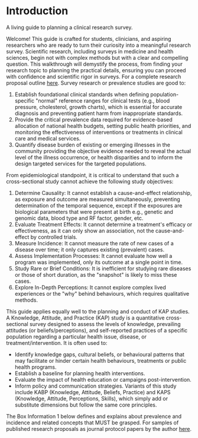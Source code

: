 # Introduction

A living guide to planning a clinical research survey.

Welcome! This guide is crafted for students, clinicians, and aspiring researchers who are ready to turn their curiosity into a meaningful research survey. Scientific research, including surveys in medicine and health sciences, begin not with complex methods but with a clear and compelling question. This walkthrough will demystify the process, from finding your research topic to planning the practical details, ensuring you can proceed with confidence and scientific rigor in surveys. For a complete research proposal outline [here](https://drive.google.com/file/d/1HInSYC0M81OhANMIBBqCcI7r_gJmsJqO/view?usp=share_link). Survey research or prevalence studies are good to:

1. Establish foundational clinical standards when defining population-specific "normal" reference ranges for clinical tests (e.g., blood pressure, cholesterol, growth charts), which is essential for accurate diagnosis and preventing patient harm from inappropriate standards.
2. Provide the critical prevalence data required for evidence-based allocation of national health budgets, setting public health priorities, and monitoring the effectiveness of interventions or treatments in clinical care and medical services.
3. Quantify disease burden of existing or emerging illnesses in the community providing the objective evidence needed to reveal the actual level of the illness occurrence, or health disparities and to inform the design targeted services for the targeted populations.

From epidemiological standpoint, it is critical to understand that such a cross-sectional study cannot achieve the following study objectives:

1. Determine Causality: It cannot establish a cause-and-effect relationship, as exposure and outcome are measured simultaneously, preventing determination of the temporal sequence, except if the exposures are biological parameters that were present at birth e.g., genetic and genomic data, blood type and RF factor, gender, etc.
2. Evaluate Treatment Effects: It cannot determine a treatment's efficacy or effectiveness, as it can only show an association, not the cause-and-effect by controlled trials.
3. Measure Incidence: It cannot measure the rate of new cases of a disease over time; it only captures existing (prevalent) cases.
4. Assess Implementation Processes: It cannot evaluate how well a program was implemented, only its outcome at a single point in time.
5. Study Rare or Brief Conditions: It is inefficient for studying rare diseases or those of short duration, as the "snapshot" is likely to miss these cases.
6. Explore In-Depth Perceptions: It cannot explore complex lived experiences or the "why" behind behaviours, which requires qualitative methods.

This guide applies equally well to the planning and conduct of KAP studies. A Knowledge, Attitude, and Practice (KAP) study is a quantitative cross-sectional survey designed to assess the levels of knowledge, prevailing attitudes (or beliefs/perceptions), and self-reported practices of a specific population regarding a particular health issue, disease, or treatment/intervention. It is often used to: 
   * Identify knowledge gaps, cultural beliefs, or behavioural patterns that may facilitate or hinder certain health behaviours, treatments or public health programs.
   * Establish a baseline for planning health interventions.
   * Evaluate the impact of health education or campaigns post-intervention.
   * Inform policy and communication strategies. Variants of this study include KABP (Knowledge, Attitude, Beliefs, Practice) and KAPS (Knowledge, Attitude, Perceptions, Skills), which simply add or substitute dimensions but follow the same core principles.

The Box Information 1 below defines and explains about prevalence and incidence and related concepts that MUST be grasped. For samples of published research proposals as journal protocol papers by the author [here](https://drive.google.com/drive/folders/1c4OavVFVQElKiW73voaSRbi792nwLt3U?usp=share_link).
